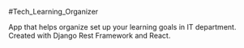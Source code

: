 #Tech_Learning_Organizer

App that helps organize set up your learning goals in IT department.
Created with Django Rest Framework and React.
